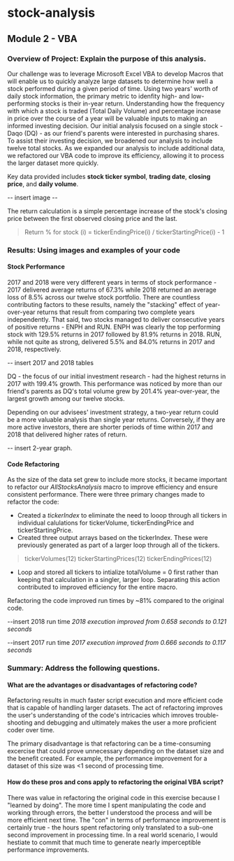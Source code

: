 # stock-analysis
## Module 2 - VBA

### Overview of Project: Explain the purpose of this analysis.

Our challenge was to leverage Microsoft Excel VBA to develop Macros that will enable us to quickly analyze large datasets to determine how well a stock performed during a given period of time. Using two years' worth of daily stock information, the primary metric to idenfity high- and low-performing stocks is their in-year return.  Understanding how the frequency with which a stock is traded (Total Daily Volume) and percentage increase in price over the course of a year will be valuable inputs to making an informed investing decision.  Our initial analysis focused on a single stock - Daqo (DQ) - as our friend's parents were interested in purchasing shares.  To assist their investing decision, we broadened our analysis to include twelve total stocks.  As we expanded our analysis to include additional data, we refactored our VBA code to improve its efficiency, allowing it to process the larger dataset more quickly.

Key data provided includes **stock ticker symbol**, **trading date**, **closing price**, and **daily volume**.

-- insert image --

The return calculation is a simple percentage increase of the stock's closing price between the first observed closing price and the last.

> Return % for stock (i) = tickerEndingPrice(i) / tickerStartingPrice(i) - 1 

### Results: Using images and examples of your code
#### Stock Performance
2017 and 2018 were very different years in terms of stock performance - 2017 delivered average returns of 67.3% while 2018 returned an average loss of 8.5% across our twelve stock portfolio.  There are countless contributing factors to these results, namely the "stacking" effect of year-over-year returns that result from comparing two complete years independently.  That said, two stocks managed to deliver consecutive years of positive returns - ENPH and RUN.   ENPH was clearly the top performing stock with 129.5% returns in 2017 followed by 81.9% returns in 2018.  RUN, while not quite as strong, delivered 5.5% and 84.0% returns in 2017 and 2018, respectively.

-- insert 2017 and 2018 tables

DQ - the focus of our initial investment research - had the highest returns in 2017 with 199.4% growth.  This performance was noticed by more than our friend's parents as DQ's total volume grew by 201.4% year-over-year, the largest growth among our twelve stocks.  

Depending on our advisees' investment strategy, a two-year return could be a more valuable analysis than single year returns.  Conversely, if they are more active investors, there are shorter periods of time within 2017 and 2018 that delivered higher rates of return.

-- insert 2-year graph.

#### Code Refactoring
As the size of the data set grew to include more stocks, it became important to refactor our *AllStocksAnalysis* macro to improve efficiency and ensure consistent performance.  There were three primary changes made to refactor the code:

- Created a *tickerIndex* to eliminate the need to looop through all tickers in individual calulations for tickerVolume, tickerEndingPrice and tickerStartingPrice. 
- Created three output arrays based on the tickerIndex.  These were previously generated as part of a larger loop through all of the tickers.
> tickerVolumes(12)
> tickerStartingPrices(12)
> tickerEndingPrices(12)
- Loop and stored all tickers to intialize totalVolume = 0 first rather than keeping that calculation in a singler, larger loop. Separating this action contributed to improved efficiency for the entire macro.

Refactoring the code improved run times by ~81% compared to the original code. 

--insert 2018 run time
*2018 execution improved from 0.658 seconds to 0.121 seconds*

--insert 2017 run time
*2017 execution improved from 0.666 seconds to 0.117 seconds* 

### Summary: Address the following questions.
#### What are the advantages or disadvantages of refactoring code?
Refactoring results in much faster script execution and more efficient code that is capable of handling larger datasets. The act of refactoring improves the user's understanding of the code's intricacies which imroves trouble-shooting and debugging and ultimately makes the user a more proficient coder over time. 

The primary disadvantage is that refactoring can be a time-consuming excercise that could prove unnecessary depending on the dataset size and the benefit created.  For example, the performance improvement for a dataset of this size was <1 second of processing time.

#### How do these pros and cons apply to refactoring the original VBA script?
There was value in refactoring the original code in this exercise because I "learned by doing".  The more time I spent manipulating the code and working through errors, the better I understood the process and will be more efficient next time.  The "con" in terms of performance improvement is certainly true - the hours spent refactoring only translated to a sub-one second improvement in processing time.  In a real world scenario, I would hestiate to commit that much time to generate nearly imperceptible performance improvements.
